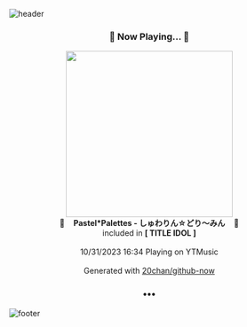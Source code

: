 ![header](https://capsule-render.vercel.app/api?type=wave&height=170&section=header&fontColor=090707&fontAlignX=45&fontAlignY=65&fontSize=100)

<h3 align="center">🎵 Now Playing... 🎵</h3>
<p align="center">
  <a href="https://music.youtube.com/watch?v=VIerIHzYtlg">
    <img width="300" src="https://lh3.googleusercontent.com/S648qnT9nts3M3SgIqyD2iIZotDAZm-eoENwky2EP0Bm08GCn2g30HrNaDaU1uwaFJiPlUgIJqWFA4us">
  </a>
  <br>
  🎵&nbsp&nbsp&nbsp <b>Pastel*Palettes - しゅわりん☆どり～みん</b> &nbsp&nbsp&nbsp🎵
  <br>
  included in <b>[ TITLE IDOL ]</b>
  
  <br />
  <br />
  10/31/2023 16:34 Playing on YTMusic
  <br />
  <br />
  Generated with <a href="https://github.com/20chan/github-now">20chan/github-now</a>
</p>

<h3 align="center">•••</h3>

![footer](https://capsule-render.vercel.app/api?type=wave&height=150&section=footer)
